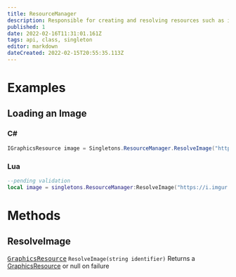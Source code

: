 ```yaml
---
title: ResourceManager
description: Responsible for creating and resolving resources such as images and sounds.
published: 1
date: 2022-02-16T11:31:01.161Z
tags: api, class, singleton
editor: markdown
dateCreated: 2022-02-15T20:55:35.113Z
---
```


# Examples
## Loading an Image
### C#
```cs
IGraphicsResource image = Singletons.ResourceManager.ResolveImage("https://i.imgur.com/OncH4A5.jpeg")
```
### Lua
```lua
--pending validation
local image = singletons.ResourceManager:ResolveImage("https://i.imgur.com/OncH4A5.jpeg")
```

# Methods
## ResolveImage
[<kbd>GraphicsResource</kbd>](/api/class/GraphicsResource) `ResolveImage(string identifier)`
Returns a [GraphicsResource](/api/class/GraphicsResource) or null on failure